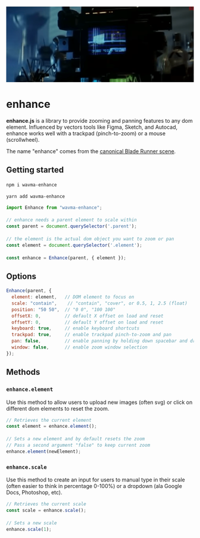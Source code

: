 ![Image of Enhance](enhance.png)

# enhance

**enhance.js** is a library to provide zooming and panning features to any dom element. Influenced by vectors tools like Figma, Sketch, and Autocad, enhance works well with a trackpad (pinch-to-zoom) or a mouse (scrollwheel).

The name "enhance" comes from the [canonical Blade Runner scene](https://www.youtube.com/watch?v=hHwjceFcF2Q).

## Getting started

`npm i wavma-enhance`

`yarn add wavma-enhance`

```javascript
import Enhance from "wavma-enhance";

// enhance needs a parent element to scale within
const parent = document.querySelector('.parent');

// the element is the actual dom object you want to zoom or pan
const element = document.querySelector('.element');

const enhance = Enhance(parent, { element });
```

## Options

```javascript
Enhance(parent, { 
  element: element,   // DOM element to focus on
  scale: "contain",    // "contain", "cover", or 0.5, 1, 2.5 (float)
  position: "50 50",  // "0 0", "100 100" 
  offsetX: 0,         // default X offset on load and reset
  offsetY: 0,         // default Y offset on load and reset
  keyboard: true,     // enable keyboard shortcuts
  trackpad: true,     // enable trackpad pinch-to-zoom and pan
  pan: false,         // enable panning by holding down spacebar and dragging on canvas
  window: false,      // enable zoom window selection
});
```

## Methods

### `enhance.element`
Use this method to allow users to upload new images (often svg) or click on different dom elements to reset the zoom.

```javascript
// Retrieves the current element
const element = enhance.element();

// Sets a new element and by default resets the zoom
// Pass a second argument "false" to keep current zoom
enhance.element(newElement);
```

### `enhance.scale`
Use this method to create an input for users to manual type in their scale (often easier to think in percentage 0-100%) or a dropdown (ala Google Docs, Photoshop, etc). 

```javascript
// Retrieves the current scale
const scale = enhance.scale();

// Sets a new scale
enhance.scale(1);
```
